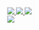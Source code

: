 <br><a href="https://wa.me/+6281387882242" target=”_blank”><img src="https://img.shields.io/static/v1?style=for-the-badge&logo=Whatsapp&label=Whatsapp&message=Click%20Here&color=#006400">  <a href="https://t.me/Dznteamofficial" target=”_blank”><img src="https://img.shields.io/static/v1?style=for-the-badge&logo=Telegram&label=Telegram&message=Click%20Here&color=#006400">  <a href="https://www.tiktok.com/@dznteamofficial" target=”_blank”><img src="https://img.shields.io/static/v1?style=for-the-badge&logo=Tiktok&label=Tiktok&message=Click%20Here&color=#006400">  <br><a href="https://www.instagram.com/dznteamofficial" target=”_blank”><img src="https://img.shields.io/static/v1?style=for-the-badge&logo=instagram&label=instagram&message=Click%20Here&color=#006400">

